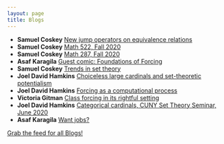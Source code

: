 ```yaml
---
layout: page
title: Blogs
---
```


* **Samuel Coskey** [New jump operators on equivalence relations](https://scoskey.org/bernoulli)
* **Samuel Coskey** [Math 522, Fall 2020](https://scoskey.org/course/1920f-522/)
* **Samuel Coskey** [Math 287, Fall 2020](https://scoskey.org/course/1920f-287/)
* **Asaf Karagila** [Guest comic: Foundations of Forcing](http://karagila.org/2020/ways-to-do-forcing/)
* **Samuel Coskey** [Trends in set theory](https://scoskey.org/trends)
* **Joel David Hamkins** [Choiceless large cardinals and set-theoretic potentialism](http://jdh.hamkins.org/choiceless-large-cardinals-and-set-theoretic-potentialism/)
* **Joel David Hamkins** [Forcing as a computational process](http://jdh.hamkins.org/forcing-as-a-computational-process/)
* **Victoria Gitman** [Class forcing in its rightful setting](https://victoriagitman.github.io/talks/2020/06/25/class-forcing-in-its-rightful-setting.html)
* **Joel David Hamkins** [Categorical cardinals, CUNY Set Theory Seminar, June 2020](http://jdh.hamkins.org/categorical-cardinals-cuny-set-theory-seminar-june-2020/)
* **Asaf Karagila** [Want jobs?](http://karagila.org/2020/want-jobs/)

[Grab the feed for all Blogs!](Blogs.xml)
